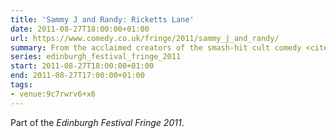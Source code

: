 ```yaml
---
title: 'Sammy J and Randy: Ricketts Lane'
date: 2011-08-27T18:00:00+01:00
url: https://www.comedy.co.uk/fringe/2011/sammy_j_and_randy/
summary: From the acclaimed creators of the smash-hit cult comedy <cite>Sammy J in the Forest of Dreams</cite> comes a brand new musical comedy spectacular featuring Sammy J (skinny man, on the left) and Randy (purple puppet, the one on the right) as they navigate life in a share house. But when Sammys work as a tax lawyer uncovers some financial skeletons in Randy’s closet, things are going to get awkward at the breakfast table…
series: edinburgh_festival_fringe_2011
start: 2011-08-27T18:00:00+01:00
end: 2011-08-27T17:00:00+01:00
tags:
- venue:9c7rwrv6+x6
---
```

Part of the _Edinburgh Festival Fringe 2011_.
